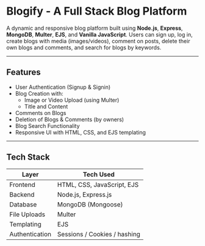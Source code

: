 # Blogify - A Full Stack Blog Platform

A dynamic and responsive blog platform built using **Node.js**, **Express**, **MongoDB**, **Multer**, **EJS**, and **Vanilla JavaScript**. Users can sign up, log in, create blogs with media (images/videos), comment on posts, delete their own blogs and comments, and search for blogs by keywords.

---

## Features

- User Authentication (Signup & Signin)
- Blog Creation with:
  - Image or Video Upload (using Multer)
  - Title and Content
- Comments on Blogs
- Deletion of Blogs & Comments (by owners)
- Blog Search Functionality
- Responsive UI with HTML, CSS, and EJS templating

---

## Tech Stack

| Layer         | Tech Used                     |
|--------------|-------------------------------|
| Frontend     | HTML, CSS, JavaScript, EJS    |
| Backend      | Node.js, Express.js           |
| Database     | MongoDB (Mongoose)            |
| File Uploads | Multer                        |
| Templating   | EJS                           |
| Authentication | Sessions / Cookies / hashing|



